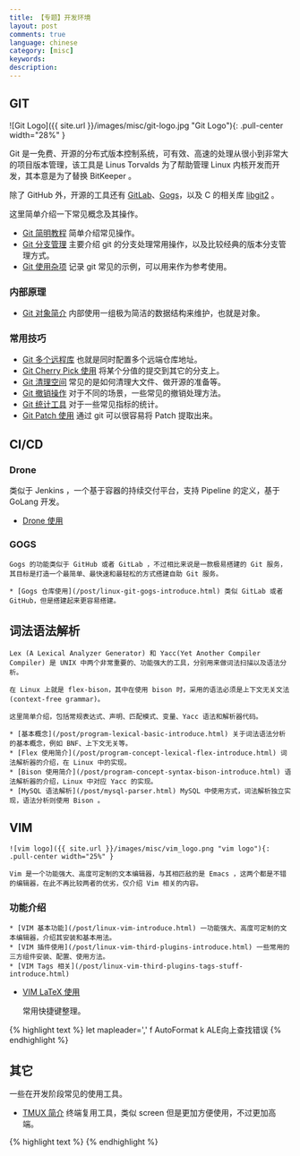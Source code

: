 ```yaml
---
title: 【专题】开发环境
layout: post
comments: true
language: chinese
category: [misc]
keywords:
description:
---
```


<!-- more -->

## GIT

![Git Logo]({{ site.url }}/images/misc/git-logo.jpg "Git Logo"){: .pull-center width="28%" }

Git 是一免费、开源的分布式版本控制系统，可有效、高速的处理从很小到非常大的项目版本管理，该工具是 Linus Torvalds 为了帮助管理 Linux 内核开发而开发，其本意是为了替换 BitKeeper 。

除了 GitHub 外，开源的工具还有 [GitLab](https://about.gitlab.com/)、[Gogs](https://gogs.io/)，以及 C 的相关库 [libgit2](https://github.com/libgit2/libgit2) 。

这里简单介绍一下常见概念及其操作。

* [Git 简明教程](/post/git-simple-guide.html) 简单介绍常见操作。
* [Git 分支管理](/post/git-branch-model.html) 主要介绍 git 的分支处理常用操作，以及比较经典的版本分支管理方式。
* [Git 使用杂项](/post/git-tips.html) 记录 git 常见的示例，可以用来作为参考使用。

### 内部原理

* [Git 对象简介](/post/git-internal-object-introduce.html) 内部使用一组极为简洁的数据结构来维护，也就是对象。

### 常用技巧

* [Git 多个远程库](/post/git-multi-remote-repos.html) 也就是同时配置多个远端仓库地址。
* [Git Cherry Pick 使用](/post/git-cherry-pick-introduce.html) 将某个分值的提交到其它的分支上。
* [Git 清理空间](/post/git-cleanup-method-introduce.html) 常见的是如何清理大文件、做开源的准备等。
* [Git 撤销操作](/post/git-cancel-reset-operation-introduce.html) 对于不同的场景，一些常见的撤销处理方法。
* [Git 统计工具](/post/git-some-statistic-commands-and-tools-introduce.html) 对于一些常见指标的统计。
* [Git Patch 使用](/post/git-some-basic-patch-comand-usage.html) 通过 git 可以很容易将 Patch 提取出来。

## CI/CD

### Drone

类似于 Jenkins ，一个基于容器的持续交付平台，支持 Pipeline 的定义，基于 GoLang 开发。

* [Drone 使用](/post/linux-cicd-drone-tools-introduce.html)

### GOGS

	Gogs 的功能类似于 GitHub 或者 GitLab ，不过相比来说是一款极易搭建的 Git 服务，其目标是打造一个最简单、最快速和最轻松的方式搭建自助 Git 服务。

	* [Gogs 仓库使用](/post/linux-git-gogs-introduce.html) 类似 GitLab 或者 GitHub，但是搭建起来更容易搭建。

## 词法语法解析

	Lex (A Lexical Analyzer Generator) 和 Yacc(Yet Another Compiler Compiler) 是 UNIX 中两个非常重要的、功能强大的工具，分别用来做词法扫描以及语法分析。

	在 Linux 上就是 flex-bison，其中在使用 bison 时，采用的语法必须是上下文无关文法 (context-free grammar)。

	这里简单介绍，包括常规表达式、声明、匹配模式、变量、Yacc 语法和解析器代码。

	* [基本概念](/post/program-lexical-basic-introduce.html) 关于词法语法分析的基本概念，例如 BNF、上下文无关等。
	* [Flex 使用简介](/post/program-concept-lexical-flex-introduce.html) 词法解析器的介绍，在 Linux 中的实现。
	* [Bison 使用简介](/post/program-concept-syntax-bison-introduce.html) 语法解析器的介绍，Linux 中对应 Yacc 的实现。
	* [MySQL 语法解析](/post/mysql-parser.html) MySQL 中使用方式，词法解析独立实现，语法分析则使用 Bison 。

## VIM

	![vim logo]({{ site.url }}/images/misc/vim_logo.png "vim logo"){: .pull-center width="25%" }

	Vim 是一个功能强大、高度可定制的文本编辑器，与其相匹敌的是 Emacs ，这两个都是不错的编辑器，在此不再比较两者的优劣，仅介绍 Vim 相关的内容。

### 功能介绍

	* [VIM 基本功能](/post/linux-vim-introduce.html) 一功能强大、高度可定制的文本编辑器，介绍其安装和基本用法。
	* [VIM 插件使用](/post/linux-vim-third-plugins-introduce.html) 一些常用的三方组件安装、配置、使用方法。
	* [VIM Tags 相关](/post/linux-vim-third-plugins-tags-stuff-introduce.html)
* [VIM LaTeX 使用](/post/linux-vim-latex-snippets-introduce.html)

	常用快捷键整理。

{% highlight text %}
let mapleader=','
<Leader>f              AutoFormat
<Leader>k              ALE向上查找错误
{% endhighlight %}

## 其它

一些在开发阶段常见的使用工具。

* [TMUX 简介](/post/tmux-introduce.html) 终端复用工具，类似 screen 但是更加方便使用，不过更加高端。

{% highlight text %}
{% endhighlight %}
